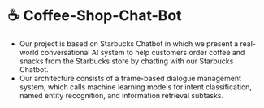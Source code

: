 # ☕ Coffee-Shop-Chat-Bot
- Our project is based on Starbucks Chatbot in which we present a real-world conversational AI system to help customers order coffee and snacks from the Starbucks store by chatting with our Starbucks Chatbot. 
- Our architecture consists of a frame-based dialogue management system, which calls machine learning models for intent classification, named entity recognition, and information retrieval subtasks.
